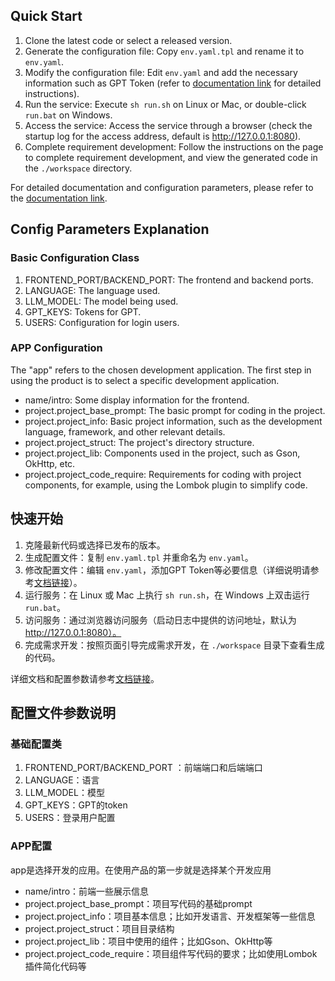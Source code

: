 ## Quick Start

1. Clone the latest code or select a released version.
2. Generate the configuration file: Copy `env.yaml.tpl` and rename it to `env.yaml`.
3. Modify the configuration file: Edit `env.yaml` and add the necessary information such as GPT Token (refer to [documentation link](DOCUMENT.md) for detailed instructions).
4. Run the service: Execute `sh run.sh` on Linux or Mac, or double-click `run.bat` on Windows.
5. Access the service: Access the service through a browser (check the startup log for the access address, default is http://127.0.0.1:8080).
6. Complete requirement development: Follow the instructions on the page to complete requirement development, and view the generated code in the `./workspace` directory.

For detailed documentation and configuration parameters, please refer to the [documentation link](DOCUMENT.md).

## Config Parameters Explanation

### Basic Configuration Class
1. FRONTEND_PORT/BACKEND_PORT: The frontend and backend ports.
2. LANGUAGE: The language used.
3. LLM_MODEL: The model being used.
4. GPT_KEYS: Tokens for GPT.
5. USERS: Configuration for login users.

### APP Configuration
The "app" refers to the chosen development application. The first step in using the product is to select a specific development application.

- name/intro: Some display information for the frontend.
- project.project_base_prompt: The basic prompt for coding in the project.
- project.project_info: Basic project information, such as the development language, framework, and other relevant details.
- project.project_struct: The project's directory structure.
- project.project_lib: Components used in the project, such as Gson, OkHttp, etc.
- project.project_code_require: Requirements for coding with project components, for example, using the Lombok plugin to simplify code.

## 快速开始

1. 克隆最新代码或选择已发布的版本。
2. 生成配置文件：复制 `env.yaml.tpl` 并重命名为 `env.yaml`。
3. 修改配置文件：编辑 `env.yaml`，添加GPT Token等必要信息（详细说明请参考[文档链接](DOCUMENT.md)）。
4. 运行服务：在 Linux 或 Mac 上执行 `sh run.sh`，在 Windows 上双击运行 `run.bat`。
5. 访问服务：通过浏览器访问服务（启动日志中提供的访问地址，默认为 http://127.0.0.1:8080）。
6. 完成需求开发：按照页面引导完成需求开发，在 `./workspace` 目录下查看生成的代码。

详细文档和配置参数请参考[文档链接](DOCUMENT.md)。

## 配置文件参数说明

### 基础配置类

1. FRONTEND_PORT/BACKEND_PORT ：前端端口和后端端口
2. LANGUAGE：语言
3. LLM_MODEL：模型
4. GPT_KEYS：GPT的token
5. USERS：登录用户配置

### APP配置
app是选择开发的应用。在使用产品的第一步就是选择某个开发应用

- name/intro：前端一些展示信息
- project.project_base_prompt：项目写代码的基础prompt
- project.project_info：项目基本信息；比如开发语言、开发框架等一些信息
- project.project_struct：项目目录结构
- project.project_lib：项目中使用的组件；比如Gson、OkHttp等
- project.project_code_require：项目组件写代码的要求；比如使用Lombok插件简化代码等
